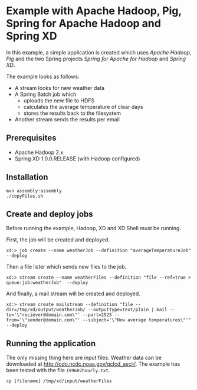 Example with Apache Hadoop, Pig, Spring for Apache Hadoop and Spring XD
=======================================================================

In this example, a simple application is created which uses *Apache Hadoop*, *Pig* and the two Spring projects
*Spring for Apache for Hadoop* and *Spring XD*.

The example looks as follows:
* A stream looks for new weather data
* A Spring Batch job which
  * uploads the new file to HDFS
  * calculates the average temperature of clear days
  * stores the results back to the filesystem
* Another stream sends the results per email

Prerequisites
-------------
* Apache Hadoop 2.x
* Spring XD 1.0.0.RELEASE (with Hadoop configured)

Installation
------------
    mvn assembly:assembly
    ./copyFiles.sh

Create and deploy jobs
----------------------
Before running the example, Hadoop, XD and XD Shell must be running.

First, the job will be created and deployed.

    xd:> job create --name weatherJob --definition "averageTemperatureJob" --deploy

Then a file lister which sends new files to the job.

    xd:> stream create --name weatherFiles --definition "file --ref=true > queue:job:weatherJob"  --deploy

And finally, a mail stream will be created and deployed.

    xd:> stream create mailstream --definition "file --dir=/tmp/xd/output/weatherJob/ --outputType=text/plain | mail --to='\"reciever@domain.com\"' --port=2525 --from='\"sender@domain.com\"' --subject='\"New average temperatures\"'"  --deploy


Running the application
-----------------------
The only missing thing here are input files. Weather data can be downloaded at http://cdo.ncdc.noaa.gov/qclcd_ascii/.
The example has been tested with the file `199607hourly.txt`.

    cp [filename] /tmp/xd/input/weatherFiles

